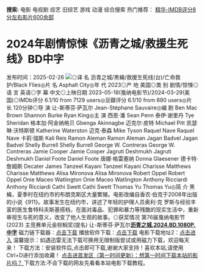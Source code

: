 **搜索:** 电影 电视剧 综艺 旧综艺 游戏 动漫 综合搜索 热门推荐： [精华-IMDB评分8分左右影片600余部](https://www.dytt8.com/html/gndy/jddy/20160320/50510.html)
# 2024年剧情惊悚《沥青之城/救援生死线》BD中字
发布时间：2025-02-26 
![](https://img9.doubanio.com/view/photo/l_ratio_poster/public/p2905134123.jpg)◎译 名 沥青之城/黑蝇/救援生死线(台)/亡命救护/Black Flies◎片 名 Asphalt City◎年 代 2023◎产 地 美国◎类 别 剧情/惊悚◎语 言 英语◎字 幕 中文◎上映日期 2023-05-18(戛纳电影节)/2024-03-29(美国)◎IMDb评分 6.1/10 from 7129 users◎豆瓣评分 6.1/10 from 690 users◎片 长 120分钟◎导 演 让-斯蒂芬·萨瓦尔 Jean-Stéphane Sauvaire◎编 剧 Ben Mac Brown Shannon Burke Ryan King◎主 演 西恩·潘 Sean Penn 泰伊·谢里丹 Tye Sheridan 格本加·阿金纳格贝 Gbenga Akinnagbe 迈克尔·皮特 Michael Pitt 凯瑟琳·沃特斯顿 Katherine Waterston 迈克·泰森 Mike Tyson Raquel Nave Raquel Nave 卡莉·瑞斯 Kali Reis Ramon Aleman Ramon Aleman Jagan Badvel Jagan Badvel Shelly Burrell Shelly Burrell George W. Contreras George W. Contreras Jamie Cooper Jamie Cooper Jagruti Deshmukh Jagruti Deshmukh Daniel Foote Daniel Foote 唐娜·格雷塞纳 Donna Glaesener 德卡特·詹姆斯 Decater James Tanzeel Kayani Tanzeel Kayani Charisse Matthews Charisse Matthews Alisa Mironova Alisa Mironova Robert Oppel Robert Oppel Onie Maceo Watlington Onie Maceo Watlington Anthony Ricciardi Anthony Ricciardi Cathi Swett Cathi Swett Thomas Yu Thomas Yu◎简 介 黑蝇，夏季时在纽约市的布朗克斯区大量繁殖。电影改编自香农·伯克于2008年出版的小说《911》。故事发生在纽约市，讲述了年轻的护理人员奥利·克 罗斯与经验丰富的医生鲁特科夫斯基搭档，在面对毒品、犯罪和暴力等残酷的现实生活中，重新审视生与死的意义，改变了他人生观的故事。◎获奖情况 第76届戛纳电影节 (2023) 主竞赛单元金棕榈奖(提名) 让-斯蒂芬·萨瓦尔[**沥青之城.2024.BD.1080P.中字**](magnet:?xt=urn:btih:5ed98b9440512f2d535c1e86a75c5a37de8aa8e7&dn=%e9%98%b3%e5%85%89%e7%94%b5%e5%bd%b1dygod.org.%e6%b2%a5%e9%9d%92%e4%b9%8b%e5%9f%8e.2024.BD.1080P.%e4%b8%ad%e5%ad%97.mkv&tr=udp%3a%2f%2ftracker.opentrackr.org%3a1337%2fannounce&tr=udp%3a%2f%2fexodus.desync.com%3a6969%2fannounce) 磁力链下载器：[点击下载](https://dygod.org/js/bt.htm "qBittorrent") 播放软件下载：[点击下载](https://dygod.org/js/player.htm "PotPlayer") 电影下载地址2：[点击进入](https://dygod.org/ "阳光电影") 温馨提示：如遇迅雷无法下载可换用无限制版尝试或用磁力下载，欢迎每天来！  下载方法：安装软件后,点击即可下载,谢谢大家支持！喜欢本站,请使用Ctrl+D进行添加收藏！ [点击进首发区（第一时间更新）：想第一时间下载本站的影片吗？ ](https://www.ygdy8.net/)下载方法:不会下载的网友先看看本站电影下载教程。
